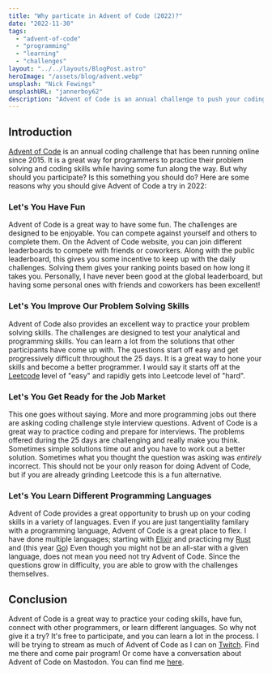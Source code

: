 ```yaml
---
title: "Why particate in Advent of Code (2022)?"
date: "2022-11-30"
tags:
  - "advent-of-code"
  - "programming"
  - "learning"
  - "challenges"
layout: "../../layouts/BlogPost.astro"
heroImage: "/assets/blog/advent.webp"
unsplash: "Nick Fewings"
unsplashURL: "jannerboy62"
description: "Advent of Code is an annual challenge to push your coding skills. This blog post talks about some of the reasons to join! Let's do it!"
---
```


## Introduction

[Advent of Code](https://adventofcode.com/) is an annual coding challenge that has been running online since 2015.
It is a great way for programmers to practice their problem solving and coding skills while having some fun along the way.
But why should you participate?
Is this something you should do?
Here are some reasons why you should give Advent of Code a try in 2022:

### Let's You Have Fun

Advent of Code is a great way to have some fun.
The challenges are designed to be enjoyable.
You can compete against yourself and others to complete them.
On the Advent of Code website, you can join different leaderboards to compete with friends or coworkers.
Along with the public leaderboard, this gives you some incentive to keep up with the daily challenges.
Solving them gives your ranking points based on how long it takes you.
Personally, I have never been good at the global leaderboard, but having some personal ones with friends and coworkers has been excellent!

### Let's You Improve Our Problem Solving Skills

Advent of Code also provides an excellent way to practice your problem solving skills.
The challenges are designed to test your analytical and programming skills.
You can learn a lot from the solutions that other participants have come up with.
The questions start off easy and get progressively difficult throughout the 25 days.
It is a great way to hone your skills and become a better programmer.
I would say it starts off at the [Leetcode](https://leetcode.com/) level of "easy" and rapidly gets into Leetcode level of "hard".

### Let's You Get Ready for the Job Market

This one goes without saying.
More and more programming jobs out there are asking coding challenge style interview questions.
Advent of Code is a great way to practice coding and prepare for interviews.
The problems offered during the 25 days are challenging and really make you think.
Sometimes simple solutions time out and you have to work out a better solution.
Sometimes what you thought the question was asking was _entirely_ incorrect.
This should not be your only reason for doing Advent of Code, but if you are already grinding Leetcode this is a fun alternative.

### Let's You Learn Different Programming Languages

Advent of Code provides a great opportunity to brush up on your coding skills in a variety of languages.
Even if you are just tangentiality familary with a programming language, Advent of Code is a great place to flex.
I have done multiple languages; starting with [Elixir](https://elixir-lang.org/) and practicing my [Rust](https://www.rust-lang.org/) and (this year [Go](https://go.dev/))
Even though you might not be an all-star with a given language, does not mean you need not try Advent of Code.
Since the questions grow in difficulty, you are able to grow with the challenges themselves.

## Conclusion

Advent of Code is a great way to practice your coding skills, have fun, connect with other programmers, or learn different languages.
So why not give it a try?
It's free to participate, and you can learn a lot in the process.
I will be trying to stream as much of Advent of Code as I can on [Twitch](https://twitch.tv/joshfinnie).
Find me there and come pair program!
Or come have a conversation about Advent of Code on Mastodon.
You can find me [here](https://fostodon.org/@joshfinnie).
